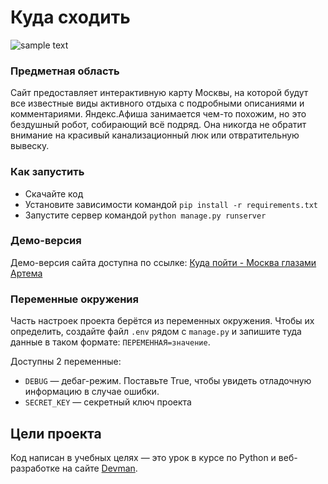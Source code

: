 # Куда сходить

![sample text](https://github.com/devmanorg/where-to-go-frontend/blob/master/.gitbook/assets/site.png?raw=true)

### Предметная область

Сайт предоставляет интерактивную карту Москвы, на которой будут все известные виды активного отдыха с подробными описаниями и комментариями. 
Яндекс.Афиша занимается чем-то похожим, но это бездушный робот, собирающий всё подряд. Она никогда не обратит внимание на красивый канализационный люк или отвратительную вывеску.

### Как запустить

- Скачайте код
- Установите зависимости командой `pip install -r requirements.txt`
- Запустите сервер командой `python manage.py runserver`

### Демо-версия

Демо-версия сайта доступна по ссылке: [Куда пойти - Москва глазами Артема](http://asilidae.pythonanywhere.com/)

### Переменные окружения

Часть настроек проекта берётся из переменных окружения. Чтобы их определить, создайте файл `.env` рядом с `manage.py` и запишите туда данные в таком формате: `ПЕРЕМЕННАЯ=значение`.

Доступны 2 переменные:
- `DEBUG` — дебаг-режим. Поставьте True, чтобы увидеть отладочную информацию в случае ошибки.
- `SECRET_KEY` — секретный ключ проекта

## Цели проекта

Код написан в учебных целях — это урок в курсе по Python и веб-разработке на сайте [Devman](https://dvmn.org).